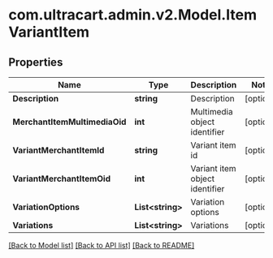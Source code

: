 
# com.ultracart.admin.v2.Model.ItemVariantItem

## Properties

Name | Type | Description | Notes
------------ | ------------- | ------------- | -------------
**Description** | **string** | Description | [optional] 
**MerchantItemMultimediaOid** | **int** | Multimedia object identifier | [optional] 
**VariantMerchantItemId** | **string** | Variant item id | [optional] 
**VariantMerchantItemOid** | **int** | Variant item object identifier | [optional] 
**VariationOptions** | **List&lt;string&gt;** | Variation options | [optional] 
**Variations** | **List&lt;string&gt;** | Variations | [optional] 

[[Back to Model list]](../README.md#documentation-for-models)
[[Back to API list]](../README.md#documentation-for-api-endpoints)
[[Back to README]](../README.md)

